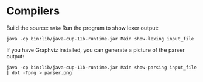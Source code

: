 # Compilers

Build the source:
 `make`
Run the program to show lexer output:

  `java -cp bin:lib/java-cup-11b-runtime.jar Main show-lexing input_file`

If you have Graphviz installed, you can generate a picture of the parser
output:

  `java -cp bin:lib/java-cup-11b-runtime.jar Main show-parsing input_file | dot -Tpng > parser.png`
